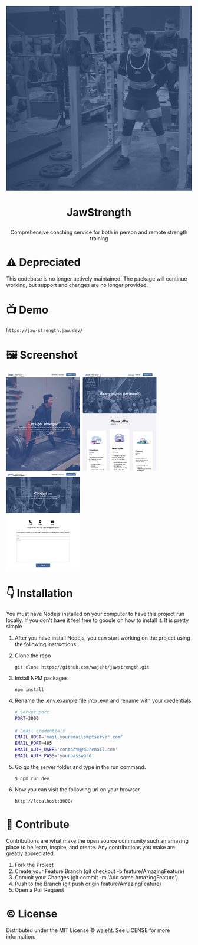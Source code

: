<img style="width: 100%; height: 500px; object-fit: cover; object-position: 20% 10%;" src="https://raw.githubusercontent.com/wajeht/jawstrength/main/src/web/public/images/hero.png">

# <p align="center">JawStrength</p>

<p align="center">Comprehensive coaching service for both in person and remote strength training</p>

# ⚠️ Depreciated

This codebase is no longer actively maintained. The package will continue working, but support and changes are no longer provided.

# 📺 Demo

```
https://jaw-strength.jaw.dev/
```

# 🖼️ Screenshot

<p float="left">

<img  src="https://raw.githubusercontent.com/wajeht/jawstrength/main/.github/screenshots/JAWSTRENGTH.png" width="200">‎‏‎ ‎ <img  src="https://raw.githubusercontent.com/wajeht/jawstrength/main/.github/screenshots/JAWSTRENGTH%20Services.png" width="200"> ‏‎ ‎‏<img  src="https://raw.githubusercontent.com/wajeht/jawstrength/main/.github/screenshots/JAWSTRENGTH%20Contact.png" width="200">

</p>

# 👇 Installation

You must have Nodejs installed on your computer to have this project run locally. If you don't have it feel free to google on how to install it. It is pretty simple

1.  After you have install Nodejs, you can start working on the project using the following instructions.
2.  Clone the repo

    ```
    git clone https://github.com/wajeht/jawstrength.git
    ```

3.  Install NPM packages

    ```
    npm install
    ```

4.  Rename the .env.example file into .evn and rename with your credentials

    ```bash
    # Server port
    PORT=3000

    # Email credentials
    EMAIL_HOST='mail.youremailsmptserver.com'
    EMAIL_PORT=465
    EMAIL_AUTH_USER='contact@youremail.com'
    EMAIL_AUTH_PASS='yourpassword'
    ```

5.  Go go the server folder and type in the run command.

    ```
    $ npm run dev
    ```

6.  Now you can visit the following url on your browser.
    ```
    http://localhost:3000/
    ```

# 👥 Contribute

Contributions are what make the open source community such an amazing place to be learn, inspire, and create. Any contributions you make are greatly appreciated.

1. Fork the Project
2. Create your Feature Branch (git checkout -b feature/AmazingFeature)
3. Commit your Changes (git commit -m 'Add some AmazingFeature')
4. Push to the Branch (git push origin feature/AmazingFeature)
5. Open a Pull Request

# ©️ License

Distributed under the MIT License © [wajeht](https://www.github.com/wajeht/). See LICENSE for more information.
